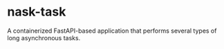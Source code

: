 # nask-task
A containerized FastAPI-based application that performs several types of long asynchronous tasks.
